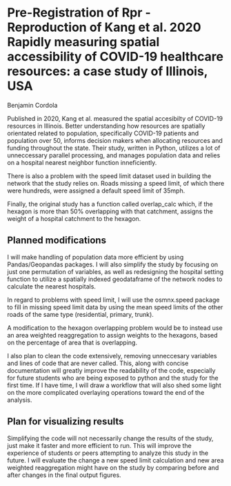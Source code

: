 # Pre-Registration of Rpr - Reproduction of Kang et al. 2020 Rapidly measuring spatial accessibility of COVID-19 healthcare resources: a case study of Illinois, USA
Benjamin Cordola 


Published in 2020, Kang et al. measured the spatial accesibilty of COVID-19 resources in Illinois. Better understanding how resources are spatially orientated related to population, specifically COVID-19 patients and population over 50, informs decision makers when allocating resources and funding throughout the state. Their study, written in Python, utilizes a lot of unneccessary parallel processing, and manages population data and relies on a hospital nearest neighbor function inneficiently. 

There is also a problem with the speed limit dataset used in building the network that the study relies on. Roads missing a speed limit, of which there were hundreds, were assigned a default speed limit of 35mph. 

Finally, the original study has a function called overlap_calc which, if the hexagon is more than 50% overlapping with that catchment, assigns the weight of a hospital catchment to the hexagon.

## Planned modifications

I will make handling of population data more efficient by using Pandas/Geopandas packages. I will also simplify the study by focusing on just one permutation of variables, as well as redesigning the hospital setting function to utilize a spatially indexed geodataframe of the network nodes to calculate the nearest hospitals. 

In regard to problems with speed limit, I will use the osmnx.speed package to fill in missing speed limit data by using the mean speed limits of the other roads of the same type (residential, primary, trunk).

A modification to the hexagon overlapping problem would be to instead use an area weighted reaggregation to assign weights to the hexagons, based on the percentage of area that is overlapping.

I also plan to clean the code extensively, removing unneccesary variables and lines of code that are never called. This, along with concise documentation will greatly improve the readability of the code, especially for future students who are being exposed to python and the study for the first time. If I have time, I will draw a workflow that will also shed some light on the more complicated overlaying operations toward the end of the analysis. 

## Plan for visualizing results

Simplifying the code will not necessarily change the results of the study, just make it faster and more efficient to run. This will improve the experience of students or peers attempting to analyze this study in the future. 
I will evaluate the change a new speed limit calculation and new area weighted reaggregation might have on the study by comparing before and after changes in the final output figures. 
